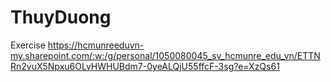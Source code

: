 # ThuyDuong
Exercise
https://hcmunreeduvn-my.sharepoint.com/:w:/g/personal/1050080045_sv_hcmunre_edu_vn/ETTNRn2vuX5Npxu6OLvHWHUBdm7-0yeALQjU55ffcF-3sg?e=XzQs61
